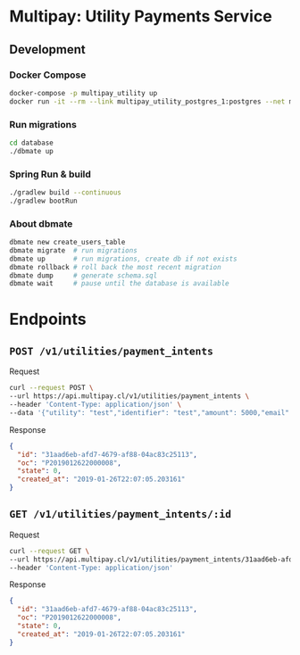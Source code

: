 # Multipay: Utility Payments Service

## Development

### Docker Compose
```bash
docker-compose -p multipay_utility up
docker run -it --rm --link multipay_utility_postgres_1:postgres --net multipay_utility_default postgres:11-alpine psql -h postgres -U multipay
```

### Run migrations
```bash
cd database
./dbmate up
```

### Spring Run & build
```bash
./gradlew build --continuous
./gradlew bootRun
```

### About **dbmate**
```bash
dbmate new create_users_table
dbmate migrate  # run migrations
dbmate up       # run migrations, create db if not exists
dbmate rollback # roll back the most recent migration
dbmate dump     # generate schema.sql
dbmate wait     # pause until the database is available
```

# Endpoints

## `POST /v1/utilities/payment_intents`
Request
```bash
curl --request POST \
--url https://api.multipay.cl/v1/utilities/payment_intents \
--header 'Content-Type: application/json' \
--data '{"utility": "test","identifier": "test","amount": 5000,"email": "email@email.mp"}'
```
Response
```json
{
  "id": "31aad6eb-afd7-4679-af88-04ac83c25113",
  "oc": "P2019012622000008",
  "state": 0,
  "created_at": "2019-01-26T22:07:05.203161"
}
```

## `GET /v1/utilities/payment_intents/:id`
Request
```bash
curl --request GET \
--url https://api.multipay.cl/v1/utilities/payment_intents/31aad6eb-afd7-4679-af88-04ac83c25113 \
--header 'Content-Type: application/json'
```
Response
```json
{
  "id": "31aad6eb-afd7-4679-af88-04ac83c25113",
  "oc": "P2019012622000008",
  "state": 0,
  "created_at": "2019-01-26T22:07:05.203161"
}
```